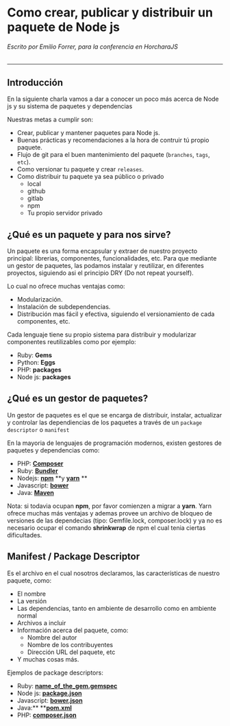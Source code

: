 # Como crear, publicar y distribuir un paquete de Node js

###### Escrito por Emilio Forrer,  para la conferencia en HorcharaJS

---

## Introducción

En la siguiente charla vamos a  dar a conocer un poco más acerca de Node js y su sistema de paquetes y dependencias

Nuestras metas a cumplir son:

* Crear, publicar y mantener paquetes para Node js.
* Buenas prácticas y recomendaciones a la hora de contruir tú propio paquete.
* Flujo de git para el buen mantenimiento del paquete \(`branches`, `tags`,  `etc`\).
* Como versionar tu paquete y crear `releases`.
* Como distribuir tu paquete ya sea público o privado
  * local
  * github
  * gitlab
  * npm
  * Tu propio servidor privado

## ¿Qué es un paquete y para nos sirve?

Un paquete es una forma encapsular y extraer de nuestro proyecto principal: librerias, componentes, funcionalidades, etc. Para que mediante un gestor de paquetes, las podamos instalar y reutilizar, en diferentes proyectos, siguiendo asi el principio DRY \(Do not repeat yourself\).

Lo cual no ofrece muchas ventajas como:

* Modularización.
* Instalación de subdependencias.
* Distribución mas fácil y efectiva, siguiendo el versionamiento de cada componentes, etc.

Cada lenguaje tiene su propio sistema para distribuir y modularizar componentes reutilizables como por ejemplo:

* Ruby: **Gems** 
* Python: **Eggs**
* PHP: **packages**
* Node js: **packages**

## ¿Qué es un gestor de paquetes?

Un gestor de paquetes es el que se encarga de distribuir, instalar, actualizar y controlar las dependiencias de los paquetes a través de un `package descriptor` o `manifest`

En la mayoria de lenguajes de programación modernos, existen gestores de paquetes y dependencias como:

* PHP: [**Composer**](https://getcomposer.org/ "Composer")
* Ruby: [**Bundler**](http://bundler.io/)
* Nodejs: [**npm**](https://www.npmjs.com/) **y **[**yarn**](https://yarnpkg.com/en/)** **
* Javascript: [**bower**](https://bower.io/)
* Java: [**Maven**](https://search.maven.org/)

Nota: si todavia ocupan **npm**, por favor comienzen a migrar a **yarn**. Yarn ofrece muchas más ventajas y ademas provee un archivo de bloqueo de versiones de las dependecias \(tipo: Gemfile.lock, composer.lock\) y ya no es necesario ocupar el comando **shrinkwrap** de npm el cual tenia ciertas dificultades.

## Manifest / Package Descriptor

Es el archivo en el cual nosotros declaramos, las características de nuestro paquete, como:

* El nombre
* La versión
* Las dependencias, tanto en ambiente de desarrollo como en ambiente  normal
* Archivos a incluir
* Información acerca del paquete, como:
  * Nombre del autor
  * Nombre de los contribuyentes
  * Dirección URL del paquete, etc
* Y muchas cosas más.

Ejemplos de package descriptors:

* Ruby: [**name\_of\_the\_gem.gemspec**](http://guides.rubygems.org/specification-reference/ "Gemspec")
* Node js: [**package.json**](https://docs.npmjs.com/files/package.json)
* Javascript: [**bower.json**](https://github.com/bower/spec/blob/master/json.md)
* Java:** **[**pom.xml**](https://maven.apache.org/pom.html "POM")
* PHP: [**composer.json**](https://getcomposer.org/doc/04-schema.md "Composer")




